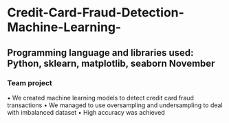 # Credit-Card-Fraud-Detection-Machine-Learning-
## Programming language and libraries used: Python, sklearn, matplotlib, seaborn November 
### Team project
• We created machine learning models to detect credit card fraud transactions
• We managed to use oversampling and undersampling to deal with imbalanced dataset
• High accuracy was achieved
